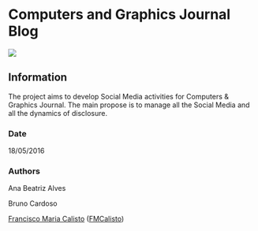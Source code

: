 # Computers and Graphics Journal Blog

<img src="https://upload.wikimedia.org/wikipedia/commons/thumb/5/5b/Diagram_of_planar_computer_graphics.svg/2000px-Diagram_of_planar_computer_graphics.svg.png"/>

## Information

The project aims to develop Social Media activities for Computers & Graphics Journal. The main propose is to manage all the Social Media and all the dynamics of disclosure.

### Date

18/05/2016

### Authors

Ana Beatriz Alves

Bruno Cardoso

[Francisco Maria Calisto](http://franciscocalisto.me/) ([FMCalisto](https://github.com/FMCalisto))
